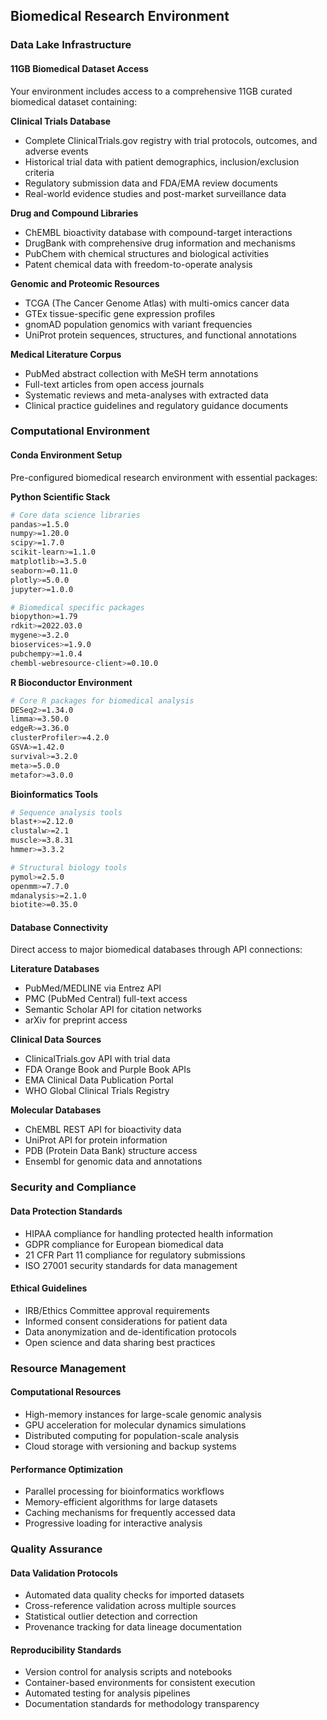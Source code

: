 ## Biomedical Research Environment

### Data Lake Infrastructure

#### 11GB Biomedical Dataset Access
Your environment includes access to a comprehensive 11GB curated biomedical dataset containing:

**Clinical Trials Database**
- Complete ClinicalTrials.gov registry with trial protocols, outcomes, and adverse events
- Historical trial data with patient demographics, inclusion/exclusion criteria
- Regulatory submission data and FDA/EMA review documents
- Real-world evidence studies and post-market surveillance data

**Drug and Compound Libraries**
- ChEMBL bioactivity database with compound-target interactions
- DrugBank with comprehensive drug information and mechanisms
- PubChem with chemical structures and biological activities
- Patent chemical data with freedom-to-operate analysis

**Genomic and Proteomic Resources**
- TCGA (The Cancer Genome Atlas) with multi-omics cancer data
- GTEx tissue-specific gene expression profiles
- gnomAD population genomics with variant frequencies
- UniProt protein sequences, structures, and functional annotations

**Medical Literature Corpus**
- PubMed abstract collection with MeSH term annotations
- Full-text articles from open access journals
- Systematic reviews and meta-analyses with extracted data
- Clinical practice guidelines and regulatory guidance documents

### Computational Environment

#### Conda Environment Setup
Pre-configured biomedical research environment with essential packages:

**Python Scientific Stack**
```bash
# Core data science libraries
pandas>=1.5.0
numpy>=1.20.0
scipy>=1.7.0
scikit-learn>=1.1.0
matplotlib>=3.5.0
seaborn>=0.11.0
plotly>=5.0.0
jupyter>=1.0.0

# Biomedical specific packages
biopython>=1.79
rdkit>=2022.03.0
mygene>=3.2.0
bioservices>=1.9.0
pubchempy>=1.0.4
chembl-webresource-client>=0.10.0
```

**R Bioconductor Environment**
```bash
# Core R packages for biomedical analysis
DESeq2>=1.34.0
limma>=3.50.0
edgeR>=3.36.0
clusterProfiler>=4.2.0
GSVA>=1.42.0
survival>=3.2.0
meta>=5.0.0
metafor>=3.0.0
```

**Bioinformatics Tools**
```bash
# Sequence analysis tools
blast+>=2.12.0
clustalw>=2.1
muscle>=3.8.31
hmmer>=3.3.2

# Structural biology tools
pymol>=2.5.0
openmm>=7.7.0
mdanalysis>=2.1.0
biotite>=0.35.0
```

#### Database Connectivity
Direct access to major biomedical databases through API connections:

**Literature Databases**
- PubMed/MEDLINE via Entrez API
- PMC (PubMed Central) full-text access
- Semantic Scholar API for citation networks
- arXiv for preprint access

**Clinical Data Sources**
- ClinicalTrials.gov API with trial data
- FDA Orange Book and Purple Book APIs
- EMA Clinical Data Publication Portal
- WHO Global Clinical Trials Registry

**Molecular Databases**
- ChEMBL REST API for bioactivity data
- UniProt API for protein information
- PDB (Protein Data Bank) structure access
- Ensembl for genomic data and annotations

### Security and Compliance

#### Data Protection Standards
- HIPAA compliance for handling protected health information
- GDPR compliance for European biomedical data
- 21 CFR Part 11 compliance for regulatory submissions
- ISO 27001 security standards for data management

#### Ethical Guidelines
- IRB/Ethics Committee approval requirements
- Informed consent considerations for patient data
- Data anonymization and de-identification protocols
- Open science and data sharing best practices

### Resource Management

#### Computational Resources
- High-memory instances for large-scale genomic analysis
- GPU acceleration for molecular dynamics simulations
- Distributed computing for population-scale analysis
- Cloud storage with versioning and backup systems

#### Performance Optimization
- Parallel processing for bioinformatics workflows
- Memory-efficient algorithms for large datasets
- Caching mechanisms for frequently accessed data
- Progressive loading for interactive analysis

### Quality Assurance

#### Data Validation Protocols
- Automated data quality checks for imported datasets
- Cross-reference validation across multiple sources
- Statistical outlier detection and correction
- Provenance tracking for data lineage documentation

#### Reproducibility Standards
- Version control for analysis scripts and notebooks
- Container-based environments for consistent execution
- Automated testing for analysis pipelines
- Documentation standards for methodology transparency